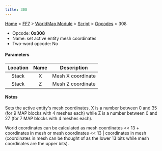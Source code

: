 ```yaml
---
title: 308
---
```


[Home](../../../../index.md) > [FF7](../../../../FF7.md) > [WorldMap Module](../../../WorldMap_Module.md) > [Script](../../Script.md) > [Opcodes](../Opcodes.md) > 308

-   Opcode: **0x308**
-   Name: set active entity mesh coordinates
-   Two-word opcode: No

#### Parameters

| Location | Name |    Description    |
|:--------:|:----:|:-----------------:|
|  Stack   |  X   | Mesh X coordinate |
|  Stack   |  Z   | Mesh Z coordinate |

#### Notes

Sets the active entity's mesh coordinates, X is a number between 0 and 35 (for 9 MAP blocks with 4 meshes each) while Z is a number between 0 and 27 (for 7 MAP blocks with 4 meshes each).

World coordinates can be calculated as mesh coordinates &lt;&lt; 13 + coordinates in mesh or mesh coordinates &lt;&lt; 13 \| coordinates in mesh (coordinates in mesh can be thought of as the lower 13 bits while mesh coordinates are the upper bits).
